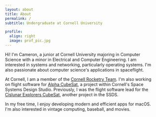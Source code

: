 ```yaml
---
layout: about
title: About
permalink: /
subtitle: Undergraduate at Cornell University

profile:
  align: right
  image: prof_pic.jpg
---
```


Hi! I'm Cameron, a junior at Cornell University majoring in Computer Science with a minor in Electrical and Computer Engineering. I am 
interested in systems and networking, particularly operating systems. I'm also passionate about computer science's applications in spaceflight.

At Cornell, I am a member of the [Cornell Rocketry Team](https://www.cornellrocketryteam.com/). I'm also working on flight software for [Alpha CubeSat](https://alphacubesat.cornell.edu/), a project within Cornell's Space Systems Design Studio. Previously, I was the flight software lead for the [Cislunar Explorers CubeSat](https://www.spacecraftresearch.com/cislunar-explorers-fe), another project in the SSDS.

In my free time, I enjoy developing modern and efficient apps for macOS. I'm also interested in vintage computing, baseball, and movies.
